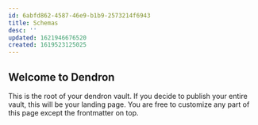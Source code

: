 ```yaml
---
id: 6abfd862-4587-46e9-b1b9-2573214f6943
title: Schemas
desc: ''
updated: 1621946676520
created: 1619523125025
---
```


## Welcome to Dendron

This is the root of your dendron vault. If you decide to publish your entire vault, this will be your landing page. You are free to customize any part of this page except the frontmatter on top.

